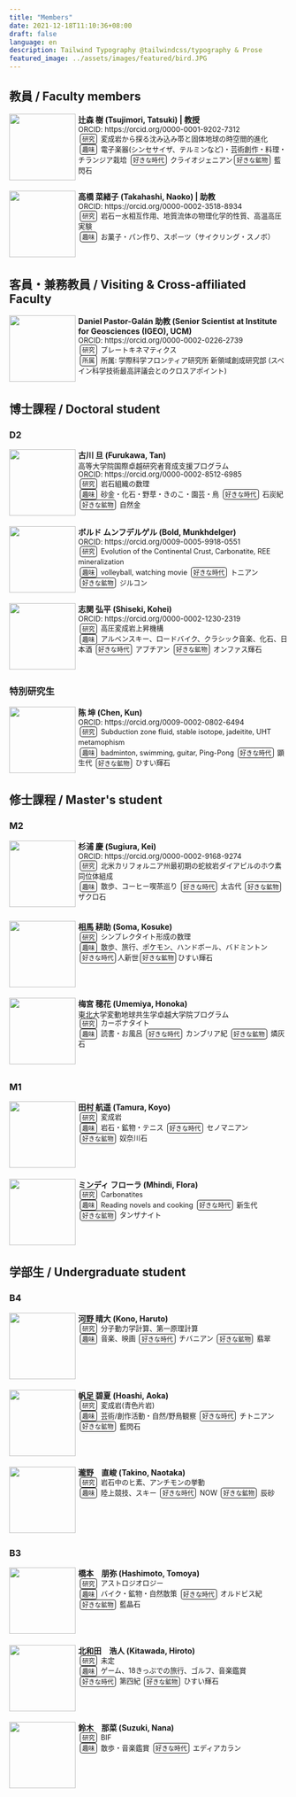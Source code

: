 ```yaml
---
title: "Members"
date: 2021-12-18T11:10:36+08:00
draft: false
language: en
description: Tailwind Typography @tailwindcss/typography & Prose
featured_image: ../assets/images/featured/bird.JPG
---
```

<!-- Markdown の上部などで <style> を書ける環境なら -->
<style>
  .img-left {
    float: left;
    width: 120px;
    /* 写真サイズ */
    margin: 0 1rem 1rem 0;
    /* 右と下に余白 */
  }

  .photo-box {
    /* ↓ これだけで内部の float が div の外へはみ出さない */
    overflow: hidden;
    /* 親に BFC を作らせる */
    margin-bottom: 1rem;
    /* ブロック間の余白 */
  }

  .orcid {
    font-size: small;
    padding: 0;
    margin-top: 2px;
    margin-bottom: 2px;
    line-height: 1.0em;
  }

  .program {
    font-size: small;
    padding: 0;
    margin-top: 4px;
    line-height: 1.0em;
  }

  .thumb {
    float: left;
    width: 120px;
    margin: 0 0.3rem 0.2rem 0;
    /* 右と下に余白 */
  }

  .boldsymbol {
    font-weight: bold;
  }

  .box {
    font-size: 0.9em;
    margin: 0rem 0.2rem 0rem 0.2rem;
    /* 右と下に余白 */
    padding: 0.1rem 0.2rem 0.1rem 0.2rem;
    /* 右と下に余白 */
    border: solid 1px;
    border-radius: 4px;
    white-space: nowrap;
  }

  .contents {
    font-size: 0.9em;
    line-height: 1.5em;
  }
</style>

## 教員 / Faculty members

<div class="photo-box">
  <img src="/images/members/TatsukiTsujimori.jpg" class="thumb">
  <span class=boldsymbol>辻森 樹 (Tsujimori, Tatsuki) | 教授</span>
  <br>
  <div class="contents">
    <div class="orcid">ORCID: https://orcid.org/0000-0001-9202-7312</div>
    <span class="box">研究</span> 変成岩から探る沈み込み帯と固体地球の時空間的進化
    <br>
    <span class="box">趣味</span> 電子楽器(シンセサイザ、テルミンなど)・芸術創作・料理・チランジア栽培 <span class="box">好きな時代</span> クライオジェニアン<span
      class="box">好きな鉱物</span> 藍閃石
  </div>
</div>



<div class="photo-box">
  <img src="/images/members/NaokoTakahashi.jpg" class="thumb">
  <span class=boldsymbol>高橋 菜緒子 (Takahashi, Naoko) | 助教 </span>
  <div class="contents">
    <div class="orcid">ORCID: https://orcid.org/0000-0002-3518-8934</div>
    <span class="box">研究</span> 岩石ー水相互作用、地質流体の物理化学的性質、高温高圧実験
    <br>
    <span class="box">趣味</span> お菓子・パン作り、スポーツ（サイクリング・スノボ）
  </div>
</div>

## 客員・兼務教員 / Visiting & Cross-affiliated Faculty


<div class="photo-box">
  <img src="/images/members/Daniel.jpg" class="thumb">
  <span class=boldsymbol> Daniel Pastor-Galán 助教 (Senior Scientist at Institute for Geosciences (IGEO), UCM)</span>
  <div class="contents">
    <div class="orcid">ORCID: https://orcid.org/0000-0002-0226-2739</div>
    <span class="box">研究</span> プレートキネマティクス
    <br>
    <span class="box">所属</span> 所属: 学際科学フロンティア研究所 新領域創成研究部 (スペイン科学技術最高評議会とのクロスアポイント)
  </div>
</div>







## 博士課程 / Doctoral student

### D2

<div class="photo-box">
  <img src="/images/members/TanFurukawa.jpg" class="thumb">
  <span class=boldsymbol>古川 旦 (Furukawa, Tan)</span>
  <div class="program">高等大学院国際卓越研究者育成支援プログラム</div>
  <div class="orcid">ORCID: https://orcid.org/0000-0002-8512-6985</div>
  <div class="contents">
    <span class="box">研究</span> 岩石組織の数理
    <br>
    <span class="box">趣味</span> 砂金・化石・野草・きのこ・園芸・鳥
    <span class="box">好きな時代</span> 石炭紀 <span class="box">好きな鉱物</span> 自然金
  </div>
</div>



<div class="photo-box">
  <img src="/images/members/BoldMunkhdelger.jpg" class="thumb">
  <span class=boldsymbol>ボルド ムンフデルゲル (Bold, Munkhdelger)</span>
  <br>
  <div class="orcid">ORCID: https://orcid.org/0009-0005-9918-0551</div>
  <div class="contents">
    <span class="box">研究</span> Evolution of the Continental Crust, Carbonatite, REE mineralization
    <br>
    <span class="box">趣味</span> volleyball, watching movie
    <span class="box">好きな時代</span> トニアン
    <span class="box">好きな鉱物</span> ジルコン
  </div>
</div>


<div class="photo-box">
  <img src="/images/members/KoheiShiseki.jpg" class="thumb">
  <span class=boldsymbol>志関 弘平 (Shiseki, Kohei)</span>
  <br>
  <div class="orcid">ORCID: https://orcid.org/0000-0002-1230-2319</div>
  <div class="contents">
    <span class="box">研究</span> 高圧変成岩上昇機構
    <br>
    <span class="box">趣味</span> アルペンスキー、ロードバイク、クラシック音楽、化石、日本酒
    <span class="box">好きな時代</span> アプチアン
    <span class="box">好きな鉱物</span> オンファス輝石
  </div>
  <br>
</div>

### 特別研究生

<div class="photo-box">
  <img src="/images/members/ChenKun.jpg" class="thumb">
  <span class=boldsymbol>陈 坤 (Chen, Kun)</span>
  <br>
  <div class="orcid">ORCID: https://orcid.org/0009-0002-0802-6494</div>

  <div class="contents">
    <span class="box">研究</span> Subduction zone fluid, stable isotope, jadeitite, UHT metamophism
    <br>
    <span class="box">趣味</span> badminton, swimming, guitar, Ping-Pong
    <span class="box">好きな時代</span> 顕生代
    <span class="box">好きな鉱物</span> ひすい輝石

  </div>
</div>


## 修士課程 / Master's student

### M2

<div class="photo-box">
  <img src="/images/members/KeiSugiura.jpg" class="thumb">
  <span class=boldsymbol>杉浦 慶 (Sugiura, Kei)</span>
  <br>
  <div class="orcid">ORCID: https://orcid.org/0000-0002-9168-9274</div>
  <div class="contents">
    <span class="box">研究</span> 北米カリフォルニア州最初期の蛇紋岩ダイアピルのホウ素同位体組成
    <br>
    <span class="box">趣味</span> 散歩、コーヒー喫茶巡り
    <span class="box">好きな時代</span> 太古代
    <span class="box">好きな鉱物</span> ザクロ石
  </div>
  <br>
</div>



<div class="photo-box">
  <img src="/images/members/SomaKosuke.jpg" class="thumb">
  <span class=boldsymbol>相馬 耕助 (Soma, Kosuke)</span>
  <br>
  <div class="contents">
    <span class="box">研究</span> シンプレクタイト形成の数理
    <br>
    <span class="box">趣味</span> 散歩、旅行、ポケモン、ハンドボール、バドミントン
    <span class="box">好きな時代</span>人新世<span class="box">好きな鉱物</span>ひすい輝石
    <br>

  </div>
</div>


<div class="photo-box">
  <img src="/images/members/HonokaUmemiya.jpg" class="thumb">
  <span class=boldsymbol>梅宮 穂花 (Umemiya, Honoka)</span>
  <br>
  <div class="program">東北大学変動地球共生学卓越大学院プログラム</div>
  <div class="contents">
    <span class="box">研究</span> カーボナタイト
    <br>
    <span class="box">趣味</span> 読書・お風呂
    <span class="box">好きな時代</span> カンブリア紀
    <span class="box">好きな鉱物</span> 燐灰石

  </div>
  <br>
  <br>
</div>

### M1

<div class="photo-box">
  <img src="/images/members/KoyoTamura.jpg" class="thumb">
  <span class=boldsymbol>田村 航遥 (Tamura, Koyo)</span>
  <br>
  <div class="contents">
    <span class="box">研究</span> 変成岩
    <br>
    <span class="box">趣味</span> 岩石・鉱物・テニス
    <span class="box">好きな時代</span> セノマニアン
    <span class="box">好きな鉱物</span> 奴奈川石

  </div>




  <br>

</div>

<div class="photo-box">
  <img src="/images/members/FloraMhindi.jpg" class="thumb">
  <span class=boldsymbol>ミンディ フローラ (Mhindi, Flora) </span>
  <div class="contents">
    <span class="box">研究</span> Carbonatites
    <br>
    <span class="box">趣味</span> Reading novels and cooking
    <span class="box">好きな時代</span> 新生代
    <span class="box">好きな鉱物</span> タンザナイト
  </div>
</div>

## 学部生 / Undergraduate student


### B4

<div class="photo-box">
  <img src="/images/members/HarutoKono.jpg" class="thumb">
  <span class=boldsymbol>河野 晴大 (Kono, Haruto)</span>
  <div class="contents">
    <span class="box">研究</span> 分子動力学計算、第一原理計算
    <br>
    <span class="box">趣味</span> 音楽、映画
    <span class="box">好きな時代</span> チバニアン
    <span class="box">好きな鉱物</span> 翡翠
  </div>
</div>

<div class="photo-box">
  <img src="/images/members/AokaHoashi.jpg" class="thumb">
  <span class=boldsymbol>帆足 碧夏 (Hoashi, Aoka)</span>
  <br>
  <div class="contents">
    <span class="box">研究</span> 変成岩(青色片岩)
    <br>
    <span class="box">趣味</span> 芸術/創作活動・自然/野鳥観察
    <span class="box">好きな時代</span> チトニアン
    <span class="box">好きな鉱物</span> 藍閃石
  </div>
</div>

<div class="photo-box">
  <img src="/images/members/NaotakaTakino.jpg" class="thumb">
  <span class=boldsymbol>瀧野　直峻 (Takino, Naotaka) </span>
  <br>
  <div class="contents">
    <span class=box>研究</span> 岩石中のヒ素、アンチモンの挙動
    <br>
    <span class=box>趣味</span> 陸上競技、スキー
    <span class=box>好きな時代</span> NOW
    <span class=box>好きな鉱物</span> 辰砂
  </div>
</div>

### B3

<div class="photo-box">
  <img src="/images/members/TomoyaHashimoto.jpg" class="thumb">
  <span class=boldsymbol>橋本　朋弥 (Hashimoto, Tomoya)</span>
  <br>
  <div class="contents">
    <span class=box>研究</span> アストロジオロジー
    <br>
    <span class=box>趣味</span> バイク・鉱物・自然散策
    <span class=box>好きな時代</span> オルドビス紀
    <span class=box>好きな鉱物</span> 藍晶石
  </div>
</div>

<div class="photo-box">
  <img src="/images/members/HirotoKitawada.jpg" class="thumb">
  <span class=boldsymbol>北和田　浩人 (Kitawada, Hiroto)</span>
  <br>
  <div class="contents">
    <span class=box>研究</span> 未定
    <br>
    <span class=box>趣味</span> ゲーム、18きっぷでの旅行、ゴルフ、音楽鑑賞
    <span class=box>好きな時代</span> 第四紀
    <span class=box>好きな鉱物</span> ひすい輝石
  </div>
</div>

<div class="photo-box">
  <img src="/images/members/NanaSuzuki.jpg" class="thumb">
  <span class=boldsymbol>鈴木　那菜 (Suzuki, Nana)</span>
  <br>
  <div class="contents">
    <span class=box>研究</span> BIF
    <br>
    <span class=box>趣味</span> 散歩・音楽鑑賞
    <span class=box>好きな時代</span> エディアカラン
  </div>
</div>